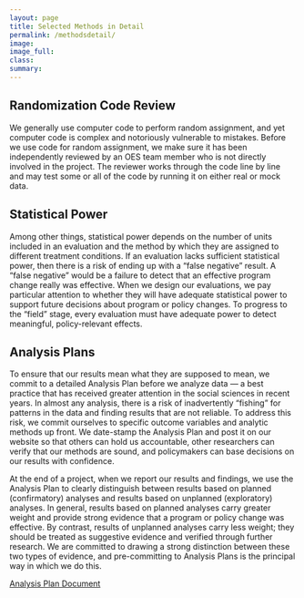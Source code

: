 ```yaml
---
layout: page
title: Selected Methods in Detail
permalink: /methodsdetail/
image:
image_full: 
class:
summary: 
---
```

## Randomization Code Review

We generally use computer code to perform random assignment, and yet computer code is complex and notoriously vulnerable to mistakes. Before we use code for random assignment, we make sure it has been independently reviewed by an OES team member who is not directly involved in the project.  The reviewer works through the code line by line and may test some or all of the code by running it on either real or mock data.

## Statistical Power

Among other things, statistical power depends on the number of units included in an evaluation and the method by which they are assigned to different treatment conditions. If an evaluation lacks sufficient statistical power, then there is a risk of ending up with a “false negative” result. A “false negative” would be a failure to detect that an effective program change really was effective. When we design our evaluations, we pay particular attention to whether they will have adequate statistical power to support future decisions about program or policy changes. To progress to the “field” stage, every evaluation must have adequate power to detect meaningful, policy-relevant effects.

## Analysis Plans

To ensure that our results mean what they are supposed to mean, we commit to a detailed Analysis Plan before we analyze data — a best practice that has received greater attention in the social sciences in recent years. In almost any analysis, there is a risk of inadvertently “fishing” for patterns in the data and finding results that are not reliable. To address this risk, we commit ourselves to specific outcome variables and analytic methods up front. We date-stamp the Analysis Plan and post it on our website so that others can hold us accountable, other researchers can verify that our methods are sound, and policymakers can base decisions on our results with confidence.

At the end of a project, when we report our results and findings, we use the Analysis Plan to clearly distinguish between results based on planned (confirmatory) analyses and results based on unplanned (exploratory) analyses. In general, results based on planned analyses carry greater weight and provide strong evidence that a program or policy change was effective. By contrast, results of unplanned analyses carry less weight; they should be treated as suggestive evidence and verified through further research. We are committed to drawing a strong distinction between these two types of evidence, and pre-committing to Analysis Plans is the principal way in which we do this.

<p><a href="{{ '/assets/files/AnalysisPlan.pdf' | prepend: site.baseurl }}">Analysis Plan Document</a></p>
